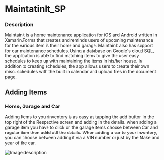 # MaintatinIt_SP

### Description 
Maintainit is a home maintenance application for iOS and Android written in Xamarin.Forms that creates and reminds users of upcoming
maintenance for the various item is their home and garage. MaintainIt also has support for car maintenance schedules. Using a database 
on Google's cloud SQL, the application is able to find matching items to give the user easy schedules to keep up with maintaining the 
items in his/her house. In addition to creating schedules, the app allows users to create their own misc. schedules with the built in 
calendar and upload files in the document page.


## Adding Items

### Home, Garage and Car
Adding Items to you rinventory is as easy as tapping the add button in the top right of the Respective screen and adding in the details. when adding a garage item you have to click on the garage items choose between Car and regular item then addd atll the details. When adding a car to your inventory, you can choose between adding it via a VIN number or just by the Make and year of the car.

![Image description](link-to-image)
